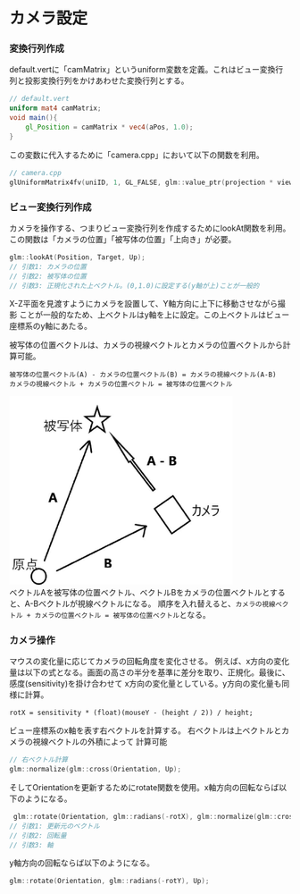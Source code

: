 # カメラ設定

### 変換行列作成
default.vertに「camMatrix」というuniform変数を定義。これはビュー変換行列と投影変換行列をかけあわせた変換行列とする。
```glsl
// default.vert
uniform mat4 camMatrix;
void main(){
	gl_Position = camMatrix * vec4(aPos, 1.0);
}
```

この変数に代入するために「camera.cpp」において以下の関数を利用。
```c++
// camera.cpp
glUniformMatrix4fv(uniID, 1, GL_FALSE, glm::value_ptr(projection * view));
```

### ビュー変換行列作成
カメラを操作する、つまりビュー変換行列を作成するためにlookAt関数を利用。
この関数は「カメラの位置」「被写体の位置」「上向き」が必要。
```c++
glm::lookAt(Position, Target, Up);
// 引数1: カメラの位置
// 引数2: 被写体の位置
// 引数3: 正規化された上ベクトル。(0,1.0)に設定する(y軸が上)ことが一般的
```
X-Z平面を見渡すようにカメラを設置して、Y軸方向に上下に移動させながら撮影
ことが一般的なため、上ベクトルはy軸を上に設定。この上ベクトルはビュー座標系のy軸にあたる。
<br>

被写体の位置ベクトルは、カメラの視線ベクトルとカメラの位置ベクトルから計算可能。

```
被写体の位置ベクトル(A) - カメラの位置ベクトル(B) = カメラの視線ベクトル(A-B)
カメラの視線ベクトル + カメラの位置ベクトル = 被写体の位置ベクトル
```
<img src="./vect.jpg" width="400"><br>
ベクトルAを被写体の位置ベクトル、ベクトルBをカメラの位置ベクトルとすると、A-Bベクトルが視線ベクトルになる。
順序を入れ替えると、`カメラの視線ベクトル + カメラの位置ベクトル = 被写体の位置ベクトル`となる。



### カメラ操作
マウスの変化量に応じてカメラの回転角度を変化させる。
例えば、x方向の変化量は以下の式となる。画面の高さの半分を基準に差分を取り、正規化。最後に、感度(sensitivity)を掛け合わせて
x方向の変化量としている。y方向の変化量も同様に計算。
```
rotX = sensitivity * (float)(mouseY - (height / 2)) / height;
```
ビュー座標系のx軸を表す右ベクトルを計算する。
右ベクトルは上ベクトルとカメラの視線ベクトルの外積によって
計算可能
```c++
// 右ベクトル計算
glm::normalize(glm::cross(Orientation, Up);
```

そしてOrientationを更新するためにrotate関数を使用。x軸方向の回転ならば以下のようになる。
```c++
 glm::rotate(Orientation, glm::radians(-rotX), glm::normalize(glm::cross(Orientation, Up)));
// 引数1: 更新元のベクトル
// 引数2: 回転量
// 引数3: 軸
```
y軸方向の回転ならば以下のようになる。
```c++
glm::rotate(Orientation, glm::radians(-rotY), Up);
```